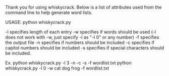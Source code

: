 Thank you for using whiskycrack. Below is a list of attributes used from the command line to help generate word lists.

USAGE: python whiskycrack.py

-l specifies length of each entry
-w specifies if words should be used (-l does not work with -w, just specify -l as "-l 0" or any number)
-f specifies the output file
-n specifies if numbers should be included
-c specifies if capitol numbers should be included
-s specifies if special characters should be included.

Ex.
python whiskycrack.py -l 3 -n -c -s -f wordlist.txt
python whiskycrack.py -l 0 -w cat dog frog -f wordlist.txt
